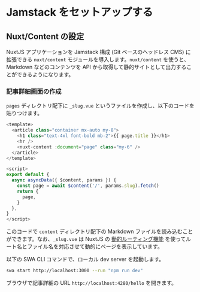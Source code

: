 # Jamstack をセットアップする

## Nuxt/Content の設定

NuxtJS アプリケーションを Jamstack 構成 (Git ベースのヘッドレス CMS) に拡張できる `nuxt/content` モジュールを導入します。`nuxt/content` を使うと、Markdown などのコンテンツを API から取得して静的サイトとして出力することができるようになります。

### 記事詳細画面の作成

`pages` ディレクトリ配下に `_slug.vue` というファイルを作成し、以下のコードを貼りつけます。

```js
<template>
  <article class="container mx-auto my-8">
    <h1 class="text-4xl font-bold mb-2">{{ page.title }}</h1>
    <hr />
    <nuxt-content :document="page" class="my-6" />
  </article>
</template>

<script>
export default {
  async asyncData({ $content, params }) {
    const page = await $content('/', params.slug).fetch()
    return {
      page,
    }
  },
}
</script>
```

このコードで `content` ディレクトリ配下の Markdown ファイルを読み込むことができます。なお、`_slug.vue` は NuxtJS の [動的ルーティング機能](https://ja.nuxtjs.org/docs/2.x/directory-structure/pages#%E5%8B%95%E7%9A%84%E3%81%AA%E3%83%9A%E3%83%BC%E3%82%B8) を使ってルート名とファイル名を対応させて動的にページを表示しています。

以下の SWA CLI コマンドで、ローカル dev server を起動します。

```sh
swa start http://localhost:3000 --run "npm run dev"
```

ブラウザで記事詳細の URL `http://localhost:4280/hello` を開きます。
